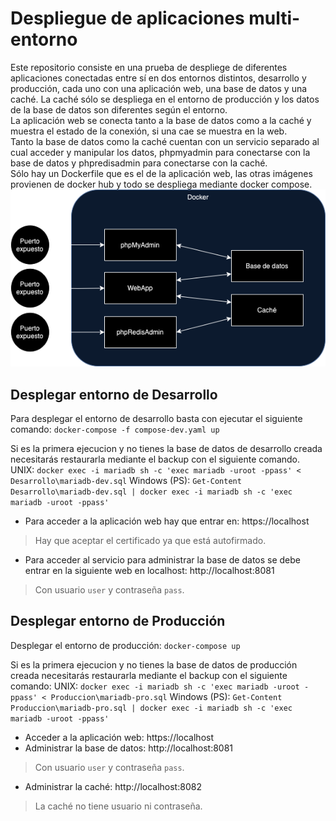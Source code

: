 # Despliegue de aplicaciones multi-entorno
Este repositorio consiste en una prueba de despliege de diferentes aplicaciones conectadas entre sí en dos entornos distintos, desarrollo y producción, cada uno con una aplicación web, una base de datos y una caché. La caché sólo se despliega en el entorno de producción y los datos de la base de datos son diferentes según el entorno.<br>
La aplicación web se conecta tanto a la base de datos como a la caché y muestra el estado de la conexión, si una cae se muestra en la web.<br>
Tanto la base de datos como la caché cuentan con un servicio separado al cual acceder y manipular los datos, phpmyadmin para conectarse con la base de datos y phpredisadmin para conectarse con la caché.<br>
Sólo hay un Dockerfile que es el de la aplicación web, las otras imágenes provienen de docker hub y todo se despliega mediante docker compose.<br>
![Diagrama de la infraestructura](./Diagrama-contenedores.png)

## Desplegar entorno de Desarrollo
Para desplegar el entorno de desarrollo basta con ejecutar el siguiente comando:
`docker-compose -f compose-dev.yaml up`

Si es la primera ejecucion y no tienes la base de datos de desarrollo creada necesitarás restaurarla mediante el backup con el siguiente comando.
UNIX: `docker exec -i mariadb sh -c 'exec mariadb -uroot -ppass' < Desarrollo\mariadb-dev.sql`
Windows (PS): `Get-Content Desarrollo\mariadb-dev.sql | docker exec -i mariadb sh -c 'exec mariadb -uroot -ppass'`

* Para acceder a la aplicación web hay que entrar en: https://localhost
> Hay que aceptar el certificado ya que está autofirmado.

* Para acceder al servicio para administrar la base de datos se debe entrar en la siguiente web en localhost: http://localhost:8081
> Con usuario `user` y contraseña `pass`.

## Desplegar entorno de Producción
Desplegar el entorno de producción:
`docker-compose up`

Si es la primera ejecucion y no tienes la base de datos de producción creada necesitarás restaurarla mediante el backup con el siguiente comando:
UNIX: `docker exec -i mariadb sh -c 'exec mariadb -uroot -ppass' < Produccion\mariadb-pro.sql`
Windows (PS): `Get-Content Produccion\mariadb-pro.sql | docker exec -i mariadb sh -c 'exec mariadb -uroot -ppass'`

* Acceder a la aplicación web: https://localhost
* Administrar la base de datos: http://localhost:8081
> Con usuario `user` y contraseña `pass`.

* Administrar la caché: http://localhost:8082
> La caché no tiene usuario ni contraseña.
